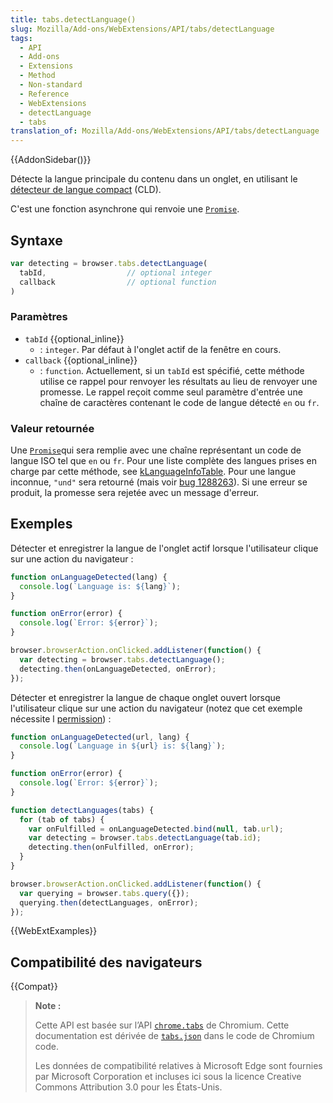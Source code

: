 ```yaml
---
title: tabs.detectLanguage()
slug: Mozilla/Add-ons/WebExtensions/API/tabs/detectLanguage
tags:
  - API
  - Add-ons
  - Extensions
  - Method
  - Non-standard
  - Reference
  - WebExtensions
  - detectLanguage
  - tabs
translation_of: Mozilla/Add-ons/WebExtensions/API/tabs/detectLanguage
---
```


{{AddonSidebar()}}

Détecte la langue principale du contenu dans un onglet, en utilisant le [détecteur de langue compact](https://github.com/CLD2Owners/cld2) (CLD).

C'est une fonction asynchrone qui renvoie une [`Promise`](/fr/docs/Web/JavaScript/Reference/Objets_globaux/Promise).

## Syntaxe

```js
var detecting = browser.tabs.detectLanguage(
  tabId,                  // optional integer
  callback                // optional function
)
```

### Paramètres

- `tabId` {{optional_inline}}
  - : `integer`. Par défaut à l'onglet actif de la fenêtre en cours.
- `callback` {{optional_inline}}
  - : `function`. Actuellement, si un `tabId` est spécifié, cette méthode utilise ce rappel pour renvoyer les résultats au lieu de renvoyer une promesse. Le rappel reçoit comme seul paramètre d'entrée une chaîne de caractères contenant le code de langue détecté `en` ou `fr`.

### Valeur retournée

Une [`Promise`](/fr/docs/Web/JavaScript/Reference/Objets_globaux/Promise)qui sera remplie avec une chaîne représentant un code de langue ISO tel que `en` ou `fr`. Pour une liste complète des langues prises en charge par cette méthode, see [kLanguageInfoTable](https://src.chromium.org/viewvc/chrome/trunk/src/third_party/cld/languages/internal/languages.cc#l23). Pour une langue inconnue, `"und"` sera retourné (mais voir [bug 1288263](https://bugzilla.mozilla.org/show_bug.cgi?id=1288263)). Si une erreur se produit, la promesse sera rejetée avec un message d'erreur.

## Exemples

Détecter et enregistrer la langue de l'onglet actif lorsque l'utilisateur clique sur une action du navigateur :

```js
function onLanguageDetected(lang) {
  console.log(`Language is: ${lang}`);
}

function onError(error) {
  console.log(`Error: ${error}`);
}

browser.browserAction.onClicked.addListener(function() {
  var detecting = browser.tabs.detectLanguage();
  detecting.then(onLanguageDetected, onError);
});
```

Détecter et enregistrer la langue de chaque onglet ouvert lorsque l'utilisateur clique sur une action du navigateur (notez que cet exemple nécessite l [permission](/fr/Add-ons/WebExtensions/manifest.json/permissions)) :

```js
function onLanguageDetected(url, lang) {
  console.log(`Language in ${url} is: ${lang}`);
}

function onError(error) {
  console.log(`Error: ${error}`);
}

function detectLanguages(tabs) {
  for (tab of tabs) {
    var onFulfilled = onLanguageDetected.bind(null, tab.url);
    var detecting = browser.tabs.detectLanguage(tab.id);
    detecting.then(onFulfilled, onError);
  }
}

browser.browserAction.onClicked.addListener(function() {
  var querying = browser.tabs.query({});
  querying.then(detectLanguages, onError);
});
```

{{WebExtExamples}}

## Compatibilité des navigateurs

{{Compat}}

> **Note :**
>
> Cette API est basée sur l’API [`chrome.tabs`](https://developer.chrome.com/extensions/tabs#method-executeScript) de Chromium. Cette documentation est dérivée de [`tabs.json`](https://chromium.googlesource.com/chromium/src/+/master/chrome/common/extensions/api/tabs.json) dans le code de Chromium code.
>
> Les données de compatibilité relatives à Microsoft Edge sont fournies par Microsoft Corporation et incluses ici sous la licence Creative Commons Attribution 3.0 pour les États-Unis.

<!--
// Copyright 2015 The Chromium Authors. All rights reserved.
//
// Redistribution and use in source and binary forms, with or without
// modification, are permitted provided that the following conditions are
// met:
//
//    * Redistributions of source code must retain the above copyright
// notice, this list of conditions and the following disclaimer.
//    * Redistributions in binary form must reproduce the above
// copyright notice, this list of conditions and the following disclaimer
// in the documentation and/or other materials provided with the
// distribution.
//    * Neither the name of Google Inc. nor the names of its
// contributors may be used to endorse or promote products derived from
// this software without specific prior written permission.
//
// THIS SOFTWARE IS PROVIDED BY THE COPYRIGHT HOLDERS AND CONTRIBUTORS
// "AS IS" AND ANY EXPRESS OR IMPLIED WARRANTIES, INCLUDING, BUT NOT
// LIMITED TO, THE IMPLIED WARRANTIES OF MERCHANTABILITY AND FITNESS FOR
// A PARTICULAR PURPOSE ARE DISCLAIMED. IN NO EVENT SHALL THE COPYRIGHT
// OWNER OR CONTRIBUTORS BE LIABLE FOR ANY DIRECT, INDIRECT, INCIDENTAL,
// SPECIAL, EXEMPLARY, OR CONSEQUENTIAL DAMAGES (INCLUDING, BUT NOT
// LIMITED TO, PROCUREMENT OF SUBSTITUTE GOODS OR SERVICES; LOSS OF USE,
// DATA, OR PROFITS; OR BUSINESS INTERRUPTION) HOWEVER CAUSED AND ON ANY
// THEORY OF LIABILITY, WHETHER IN CONTRACT, STRICT LIABILITY, OR TORT
// (INCLUDING NEGLIGENCE OR OTHERWISE) ARISING IN ANY WAY OUT OF THE USE
// OF THIS SOFTWARE, EVEN IF ADVISED OF THE POSSIBILITY OF SUCH DAMAGE.
-->
